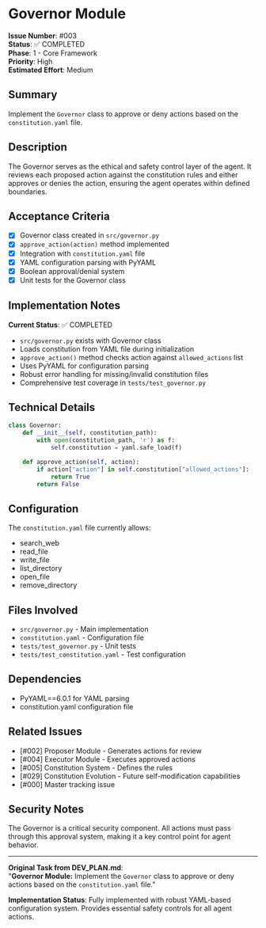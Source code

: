 # Governor Module

**Issue Number**: #003  
**Status**: ✅ COMPLETED  
**Phase**: 1 - Core Framework  
**Priority**: High  
**Estimated Effort**: Medium  

## Summary

Implement the `Governor` class to approve or deny actions based on the `constitution.yaml` file.

## Description

The Governor serves as the ethical and safety control layer of the agent. It reviews each proposed action against the constitution rules and either approves or denies the action, ensuring the agent operates within defined boundaries.

## Acceptance Criteria

- [x] Governor class created in `src/governor.py`
- [x] `approve_action(action)` method implemented
- [x] Integration with `constitution.yaml` file
- [x] YAML configuration parsing with PyYAML
- [x] Boolean approval/denial system
- [x] Unit tests for the Governor class

## Implementation Notes

**Current Status**: ✅ COMPLETED
- `src/governor.py` exists with Governor class
- Loads constitution from YAML file during initialization
- `approve_action()` method checks action against `allowed_actions` list
- Uses PyYAML for configuration parsing
- Robust error handling for missing/invalid constitution files
- Comprehensive test coverage in `tests/test_governor.py`

## Technical Details

```python
class Governor:
    def __init__(self, constitution_path):
        with open(constitution_path, 'r') as f:
            self.constitution = yaml.safe_load(f)

    def approve_action(self, action):
        if action["action"] in self.constitution["allowed_actions"]:
            return True
        return False
```

## Configuration

The `constitution.yaml` file currently allows:
- search_web
- read_file
- write_file
- list_directory
- open_file
- remove_directory

## Files Involved

- `src/governor.py` - Main implementation
- `constitution.yaml` - Configuration file
- `tests/test_governor.py` - Unit tests
- `tests/test_constitution.yaml` - Test configuration

## Dependencies

- PyYAML==6.0.1 for YAML parsing
- constitution.yaml configuration file

## Related Issues

- [#002] Proposer Module - Generates actions for review
- [#004] Executor Module - Executes approved actions
- [#005] Constitution System - Defines the rules
- [#029] Constitution Evolution - Future self-modification capabilities
- [#000] Master tracking issue

## Security Notes

The Governor is a critical security component. All actions must pass through this approval system, making it a key control point for agent behavior.

---

**Original Task from DEV_PLAN.md**:  
"**Governor Module:** Implement the `Governor` class to approve or deny actions based on the `constitution.yaml` file."

**Implementation Status**: Fully implemented with robust YAML-based configuration system. Provides essential safety controls for all agent actions.